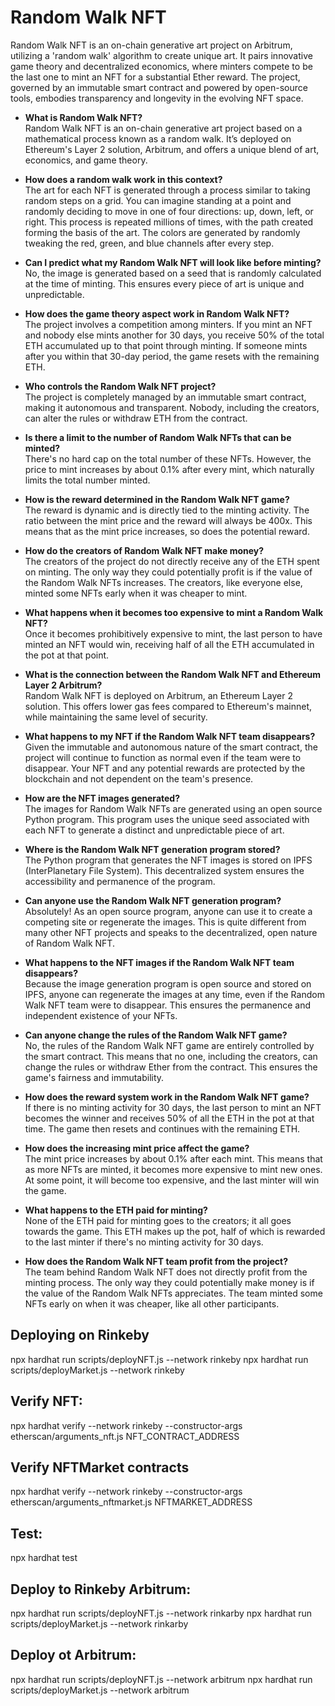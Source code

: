 # Random Walk NFT

Random Walk NFT is an on-chain generative art project on Arbitrum, utilizing a 'random walk' algorithm to create unique art. It pairs innovative game theory and decentralized economics, where minters compete to be the last one to mint an NFT for a substantial Ether reward. The project, governed by an immutable smart contract and powered by open-source tools, embodies transparency and longevity in the evolving NFT space.

- **What is Random Walk NFT?**  
Random Walk NFT is an on-chain generative art project based on a mathematical process known as a random walk. It’s deployed on Ethereum's Layer 2 solution, Arbitrum, and offers a unique blend of art, economics, and game theory.

- **How does a random walk work in this context?**  
The art for each NFT is generated through a process similar to taking random steps on a grid. You can imagine standing at a point and randomly deciding to move in one of four directions: up, down, left, or right. This process is repeated millions of times, with the path created forming the basis of the art. The colors are generated by randomly tweaking the red, green, and blue channels after every step.

- **Can I predict what my Random Walk NFT will look like before minting?**  
No, the image is generated based on a seed that is randomly calculated at the time of minting. This ensures every piece of art is unique and unpredictable.

- **How does the game theory aspect work in Random Walk NFT?**  
The project involves a competition among minters. If you mint an NFT and nobody else mints another for 30 days, you receive 50% of the total ETH accumulated up to that point through minting. If someone mints after you within that 30-day period, the game resets with the remaining ETH.

- **Who controls the Random Walk NFT project?**  
The project is completely managed by an immutable smart contract, making it autonomous and transparent. Nobody, including the creators, can alter the rules or withdraw ETH from the contract.

- **Is there a limit to the number of Random Walk NFTs that can be minted?**  
There's no hard cap on the total number of these NFTs. However, the price to mint increases by about 0.1% after every mint, which naturally limits the total number minted.

- **How is the reward determined in the Random Walk NFT game?**  
The reward is dynamic and is directly tied to the minting activity. The ratio between the mint price and the reward will always be 400x. This means that as the mint price increases, so does the potential reward.

- **How do the creators of Random Walk NFT make money?**  
The creators of the project do not directly receive any of the ETH spent on minting. The only way they could potentially profit is if the value of the Random Walk NFTs increases. The creators, like everyone else, minted some NFTs early when it was cheaper to mint.

- **What happens when it becomes too expensive to mint a Random Walk NFT?**  
Once it becomes prohibitively expensive to mint, the last person to have minted an NFT would win, receiving half of all the ETH accumulated in the pot at that point.

- **What is the connection between the Random Walk NFT and Ethereum Layer 2 Arbitrum?**  
Random Walk NFT is deployed on Arbitrum, an Ethereum Layer 2 solution. This offers lower gas fees compared to Ethereum's mainnet, while maintaining the same level of security.

- **What happens to my NFT if the Random Walk NFT team disappears?**  
Given the immutable and autonomous nature of the smart contract, the project will continue to function as normal even if the team were to disappear. Your NFT and any potential rewards are protected by the blockchain and not dependent on the team's presence.

- **How are the NFT images generated?**  
The images for Random Walk NFTs are generated using an open source Python program. This program uses the unique seed associated with each NFT to generate a distinct and unpredictable piece of art.

- **Where is the Random Walk NFT generation program stored?**  
The Python program that generates the NFT images is stored on IPFS (InterPlanetary File System). This decentralized system ensures the accessibility and permanence of the program.

- **Can anyone use the Random Walk NFT generation program?**  
Absolutely! As an open source program, anyone can use it to create a competing site or regenerate the images. This is quite different from many other NFT projects and speaks to the decentralized, open nature of Random Walk NFT.

- **What happens to the NFT images if the Random Walk NFT team disappears?**  
Because the image generation program is open source and stored on IPFS, anyone can regenerate the images at any time, even if the Random Walk NFT team were to disappear. This ensures the permanence and independent existence of your NFTs.

- **Can anyone change the rules of the Random Walk NFT game?**  
No, the rules of the Random Walk NFT game are entirely controlled by the smart contract. This means that no one, including the creators, can change the rules or withdraw Ether from the contract. This ensures the game's fairness and immutability.

- **How does the reward system work in the Random Walk NFT game?**  
If there is no minting activity for 30 days, the last person to mint an NFT becomes the winner and receives 50% of all the ETH in the pot at that time. The game then resets and continues with the remaining ETH.

- **How does the increasing mint price affect the game?**  
The mint price increases by about 0.1% after each mint. This means that as more NFTs are minted, it becomes more expensive to mint new ones. At some point, it will become too expensive, and the last minter will win the game.

- **What happens to the ETH paid for minting?**  
None of the ETH paid for minting goes to the creators; it all goes towards the game. This ETH makes up the pot, half of which is rewarded to the last minter if there's no minting activity for 30 days.

- **How does the Random Walk NFT team profit from the project?**  
The team behind Random Walk NFT does not directly profit from the minting process. The only way they could potentially make money is if the value of the Random Walk NFTs appreciates. The team minted some NFTs early on when it was cheaper, like all other participants.


## Deploying on Rinkeby
npx hardhat run scripts/deployNFT.js --network rinkeby
npx hardhat run scripts/deployMarket.js --network rinkeby

## Verify NFT:
npx hardhat verify --network rinkeby --constructor-args etherscan/arguments_nft.js NFT_CONTRACT_ADDRESS

## Verify NFTMarket contracts
npx hardhat verify --network rinkeby --constructor-args etherscan/arguments_nftmarket.js NFTMARKET_ADDRESS

## Test:
npx hardhat test

## Deploy to Rinkeby Arbitrum:
npx hardhat run scripts/deployNFT.js --network rinkarby
npx hardhat run scripts/deployMarket.js --network rinkarby

## Deploy ot Arbitrum:
npx hardhat run scripts/deployNFT.js --network arbitrum
npx hardhat run scripts/deployMarket.js --network arbitrum
